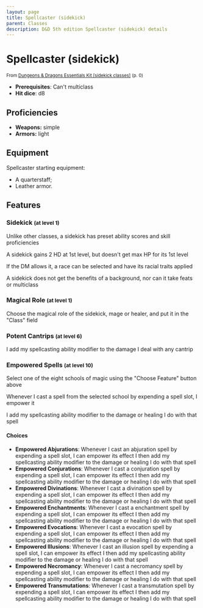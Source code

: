 ```yaml
---
layout: page
title: Spellcaster (sidekick)
parent: Classes
description: D&D 5th edition Spellcaster (sidekick) details
---
```


# Spellcaster (sidekick)

<small>From <a target="_blank" href="https://dnd.wizards.com/products/tabletop-games/rpg-products/essentials-kit">Dungeons & Dragons Essentials Kit [sidekick classes]</a> (p. 0)</small>
- **Prerequisites**: Can't multiclass
- **Hit dice**: d8

## Proficiencies

- **Weapons:** simple
- **Armors:** light

## Equipment


Spellcaster starting equipment:

- A quarterstaff;
- Leather armor.

## Features

### Sidekick <small>(at level 1)</small>


Unlike other classes, a sidekick has preset ability scores and skill proficiencies

A sidekick gains 2 HD at 1st level, but doesn't get max HP for its 1st level

If the DM allows it, a race can be selected and have its racial traits applied

A sidekick does not get the benefits of a background, nor can it take feats or multiclass



### Magical Role <small>(at level 1)</small>


Choose the magical role of the sidekick, mage or healer, and put it in the "Class" field



### Potent Cantrips <small>(at level 6)</small>


I add my spellcasting ability modifier to the damage I deal with any cantrip



### Empowered Spells <small>(at level 10)</small>


Select one of the eight schools of magic using the "Choose Feature" button above

Whenever I cast a spell from the selected school by expending a spell slot, I empower it

I add my spellcasting ability modifier to the damage or healing I do with that spell
#### Choices
- **Empowered Abjurations**: 
   Whenever I cast an abjuration spell by expending a spell slot, I can empower its effect
   I then add my spellcasting ability modifier to the damage or healing I do with that spell
- **Empowered Conjurations**: 
   Whenever I cast a conjuration spell by expending a spell slot, I can empower its effect
   I then add my spellcasting ability modifier to the damage or healing I do with that spell
- **Empowered Divinations**: 
   Whenever I cast a divination spell by expending a spell slot, I can empower its effect
   I then add my spellcasting ability modifier to the damage or healing I do with that spell
- **Empowered Enchantments**: 
   Whenever I cast a enchantment spell by expending a spell slot, I can empower its effect
   I then add my spellcasting ability modifier to the damage or healing I do with that spell
- **Empowered Evocations**: 
   Whenever I cast a evocation spell by expending a spell slot, I can empower its effect
   I then add my spellcasting ability modifier to the damage or healing I do with that spell
- **Empowered Illusions**: 
   Whenever I cast an illusion spell by expending a spell slot, I can empower its effect
   I then add my spellcasting ability modifier to the damage or healing I do with that spell
- **Empowered Necromancy**: 
   Whenever I cast a necromancy spell by expending a spell slot, I can empower its effect
   I then add my spellcasting ability modifier to the damage or healing I do with that spell
- **Empowered Transmutations**: 
   Whenever I cast a transmutation spell by expending a spell slot, I can empower its effect
   I then add my spellcasting ability modifier to the damage or healing I do with that spell





